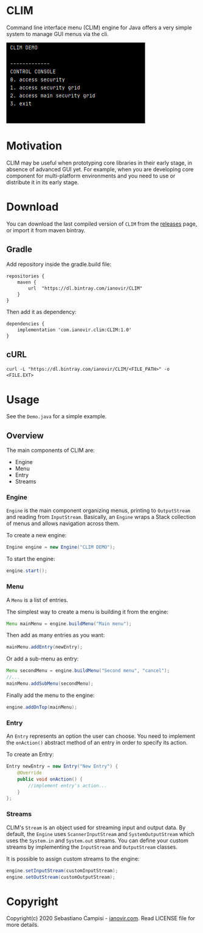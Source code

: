 CLIM
=======

Command line interface menu (CLIM) engine for Java offers a very simple system to manage GUI menus via the cli.

![p1](https://github.com/ianovir/CLIM/blob/master/pics/ctrl_console.jpg)

# Motivation

CLIM may be useful when prototyping core libraries in their early stage, in absence of advanced GUI yet. For example, when you are developing core component for multi-platform environments and you need to use or distribute it in its early stage.

# Download

You can download the last compiled version of `CLIM` from the [releases](https://github.com/ianovir/CLIM/releases) page, or import it from maven bintray.

## Gradle

Add repository inside the gradle.build file:
```
repositories {
    maven {
        url  "https://dl.bintray.com/ianovir/CLIM" 
    }
}
``` 

Then add it as dependency:
```
dependencies {
    implementation 'com.ianovir.clim:CLIM:1.0'
}
``` 

## cURL

```
curl -L "https://dl.bintray.com/ianovir/CLIM/<FILE_PATH>" -o <FILE.EXT>
```

# Usage

See the `Demo.java` for a simple example.

## Overview

The main components of CLIM are:
* Engine
* Menu
* Entry
* Streams

### Engine
`Engine` is the main component organizing menus, printing to `OutputStream` and reading from `InputStream`. Basically, an `Engine` wraps a Stack collection of menus and allows navigation across them.

To create a new engine:
```java
Engine engine = new Engine("CLIM DEMO");
```

To start the engine:
```java
engine.start();
```

### Menu
A `Menu` is a list of entries.

The simplest way to create a menu is building it from the engine:
```java
Menu mainMenu = engine.buildMenu("Main menu");
```

Then add as many entries as you want:
```java
mainMenu.addEntry(newEntry);
```

Or add a sub-menu as entry:
```java
Menu secondMenu = engine.buildMenu("Second menu", "cancel");
//...
mainMenu.addSubMenu(secondMenu);
```

Finally add the menu to the engine:
```java
engine.addOnTop(mainMenu);
```

### Entry
An `Entry` represents an option the user can choose. You need to implement the `onAction()` abstract method of an entry in order to specify its action.

To create an Entry:
```java
Entry newEntry = new Entry("New Entry") {
	@Override
	public void onAction() {
		//implement entry's action...
	}
};
```

### Streams
CLIM's `Stream` is an object used for streaming input and output data. By default, the `Engine` uses `ScannerInputStream` and `SystemOutputStream` which uses the `System.in` and `System.out` streams. You can define your custom streams by implementing the `InputStream` and `OutputStream` classes.

It is possible to assign custom streams to the engine:
```java
engine.setInputStream(customInputStream);
engine.setOutStream(customOutputStream);
```

# Copyright
Copyright(c) 2020 Sebastiano Campisi - [ianovir.com](https://ianovir.com). 
Read LICENSE file for more details.